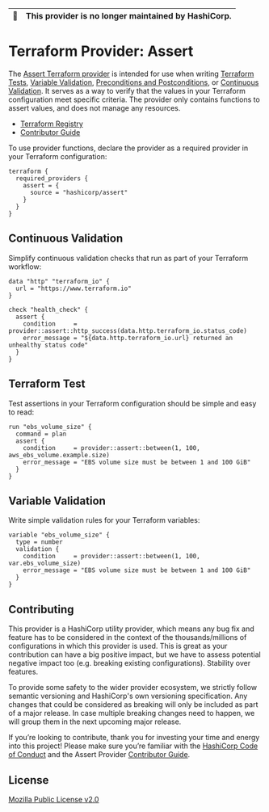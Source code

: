 | :memo:        | This provider is no longer maintained by HashiCorp.       |
|---------------|:------------------------|

# Terraform Provider: Assert

The [Assert Terraform provider]((https://registry.terraform.io/providers/hashicorp/assert/latest/docs)) is intended for use when writing [Terraform Tests](https://developer.hashicorp.com/terraform/language/tests), [Variable Validation](https://developer.hashicorp.com/terraform/language/values/variables#custom-validation-rules), [Preconditions and Postconditions](https://developer.hashicorp.com/terraform/language/expressions/custom-conditions#preconditions-and-postconditions), or [Continuous Validation](https://developer.hashicorp.com/terraform/cloud-docs/workspaces/health#continuous-validation). It serves as a way to verify that the values in your Terraform configuration meet specific criteria. The provider only contains functions to assert values, and does not manage any resources.

* [Terraform Registry](https://registry.terraform.io/providers/hashicorp/assert/latest/docs)
* [Contributor Guide](https://hashicorp.github.io/terraform-provider-assert/)

To use provider functions, declare the provider as a required provider in your Terraform configuration:

```hcl
terraform {
  required_providers {
    assert = {
      source = "hashicorp/assert"
    }
  }
}
```

## Continuous Validation

Simplify continuous validation checks that run as part of your Terraform workflow:

```hcl
data "http" "terraform_io" {
  url = "https://www.terraform.io"
}

check "health_check" {
  assert {
    condition     = provider::assert::http_success(data.http.terraform_io.status_code)
    error_message = "${data.http.terraform_io.url} returned an unhealthy status code"
  }
}
```

## Terraform Test

Test assertions in your Terraform configuration should be simple and easy to read:

```hcl
run "ebs_volume_size" {
  command = plan
  assert {
    condition     = provider::assert::between(1, 100, aws_ebs_volume.example.size)
    error_message = "EBS volume size must be between 1 and 100 GiB"
  }
}
```

## Variable Validation

Write simple validation rules for your Terraform variables:

```hcl
variable "ebs_volume_size" {
  type = number
  validation {
    condition     = provider::assert::between(1, 100, var.ebs_volume_size)
    error_message = "EBS volume size must be between 1 and 100 GiB"
  }
}
```

## Contributing

This provider is a HashiCorp utility provider, which means any bug fix and feature has to be considered in the context of the thousands/millions of configurations in which this provider is used. This is great as your contribution can have a big positive impact, but we have to assess potential negative impact too (e.g. breaking existing configurations). Stability over features.

To provide some safety to the wider provider ecosystem, we strictly follow semantic versioning and HashiCorp's own versioning specification. Any changes that could be considered as breaking will only be included as part of a major release. In case multiple breaking changes need to happen, we will group them in the next upcoming major release.

If you’re looking to contribute, thank you for investing your time and energy into this project! Please make sure you’re familiar with the [HashiCorp Code of Conduct](https://www.hashicorp.com/community-guidelines) and the Assert Provider [Contributor Guide](https://hashicorp.github.io/terraform-provider-assert/).

## License

[Mozilla Public License v2.0](./LICENSE)
